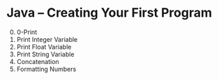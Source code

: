# Java – Creating Your First Program
0. 0-Print
1. Print Integer Variable
2. Print Float Variable
3. Print String Variable
4. Concatenation
5. Formatting Numbers